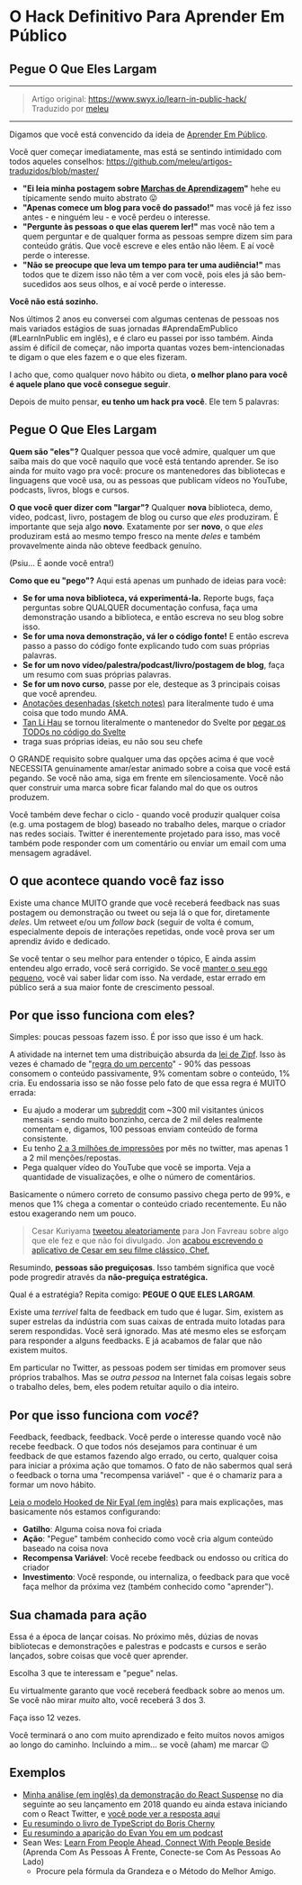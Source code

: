 # O Hack Definitivo Para Aprender Em Público

## Pegue O Que Eles Largam

---

> Artigo original: <https://www.swyx.io/learn-in-public-hack/>\
> Traduzido por [meleu](https://github.com/meleu)

---

Digamos que você está convencido da ideia de [Aprender Em Público](aprenda-em-publico.md).

Você quer começar imediatamente, mas está se sentindo intimidado com todos aqueles conselhos:
https://github.com/meleu/artigos-traduzidos/blob/master/
- **"Ei leia minha postagem sobre [Marchas de Aprendizagem](marchas-de-aprendizagem.md)"** hehe eu típicamente sendo muito abstrato 😛 
- **"Apenas comece um blog para você do passado!"** mas você já fez isso antes - e ninguém leu - e você perdeu o interesse.
- **"Pergunte às pessoas o que elas querem ler!"** mas você não tem a quem perguntar e de qualquer forma as pessoas sempre dizem sim para conteúdo grátis. Que você escreve e eles então não lêem. E aí você perde o interesse.
- **"Não se preocupe que leva um tempo para ter uma audiência!"** mas todos que te dizem isso não têm a ver com você, pois eles já são bem-sucedidos aos seus olhos, e aí você perde o interesse.

**Você não está sozinho.**

Nos últimos 2 anos eu conversei com algumas centenas de pessoas nos mais variados estágios de suas jornadas #AprendaEmPublico (#LearnInPublic em inglês), e é claro eu passei por isso também. Ainda assim é difícil de começar, não importa quantas vozes bem-intencionadas te digam o que eles fazem e o que eles fizeram.

I acho que, como qualquer novo hábito ou dieta, **o melhor plano para você é aquele plano que você consegue seguir**.

Depois de muito pensar, **eu tenho um hack pra você**. Ele tem 5 palavras:


## Pegue O Que Eles Largam

**Quem são "eles"?** Qualquer pessoa que você admire, qualquer um que saiba mais do que você naquilo que você está tentando aprender. Se iso ainda for muito vago pra você: procure os mantenedores das bibliotecas e linguagens que você usa, ou as pessoas que publicam vídeos no YouTube, podcasts, livros, blogs e cursos.

**O que você quer dizer com "largar"?** Qualquer **nova** biblioteca, demo, video, podcast, livro, postagem de blog ou curso que *eles* produziram. É importante que seja algo **novo**. Exatamente por ser **novo**, o que *eles* produziram está ao mesmo tempo fresco na mente *deles* e também provavelmente ainda não obteve feedback genuíno.

(Psiu... É aonde você entra!)

**Como que eu "pego"?** Aqui está apenas um punhado de ideias para você:

- **Se for uma nova biblioteca, vá experimentá-la.** Reporte bugs, faça perguntas sobre QUALQUER documentação confusa, faça uma demonstração usando a biblioteca, e então escreva no seu blog sobre isso.
- **Se for uma nova demonstração, vá ler o código fonte!** E então escreva passo a passo do código fonte explicando tudo com suas próprias palavras.
- **Se for um novo vídeo/palestra/podcast/livro/postagem de blog**, faça um resumo com suas próprias palavras.
- **Se for um novo curso**, passe por ele, desteque as 3 principais coisas que você aprendeu.
- [Anotações desenhadas (sketch notes)](https://illustrated.dev/) para literalmente tudo é uma coisa que todo mundo AMA.
- [Tan Li Hau](https://twitter.com/lihautan) se tornou literalmente o mantenedor do Svelte por [pegar os TODOs no código do Svelte](https://www.youtube.com/watch?v=NSUa1124ahs)
- traga suas próprias ideias, eu não sou seu chefe

O GRANDE requisito sobre qualquer uma das opções acima é que você NECESSITA genuinamente amar/estar animado sobre a coisa que você está pegando. Se você não ama, siga em frente em silenciosamente. Você não quer construir uma marca sobre ficar falando mal do que os outros produzem.

Você também deve fechar o ciclo - quando você produzir qualquer coisa (e.g. uma postagem de blog) baseado no trabalho deles, marque o criador nas redes sociais. Twitter é inerentemente projetado para isso, mas você também pode responder com um comentário ou enviar um email com uma mensagem agradável.


## O que acontece quando você faz isso

Existe uma chance MUITO grande que você receberá feedback nas suas postagem ou demonstração ou tweet ou seja lá o que for, diretamente *deles*. Um retweet e/ou um _follow back_ (seguir de volta é comum, especialmente depois de interações repetidas, onde você prova ser um aprendiz ávido e dedicado.

Se você tentar o seu melhor para entender o tópico, E ainda assim entendeu algo errado, você será corrigido. Se você [manter o seu ego pequeno](https://www.swyx.io/speaking/kentcdodds-podcast/), você vai saber lidar com isso. Na verdade, estar errado em público será a sua maior fonte de crescimento pessoal.


## Por que isso funciona com eles?

Simples: poucas pessoas fazem isso. É por isso que isso é um hack.

A atividade na internet tem uma distribuição absurda da [lei de Zipf](https://pt.wikipedia.org/wiki/Lei_de_Zipf). Isso às vezes é chamado de "[regra do um percento](https://pt.wikipedia.org/wiki/Regra_do_1%25_(cultura_na_Internet))" - 90% das pessoas consomem o conteúdo passivamente, 9% comentam sobre o conteúdo, 1% cria. Eu endossaria isso se não fosse pelo fato de que essa regra é MUITO errada:

- Eu ajudo a moderar um [subreddit](https://www.reddit.com/r/reactjs) com ~300 mil visitantes únicos mensais - sendo muito bonzinho, cerca de 2 mil deles realmente comentam e, digamos, 100 pessoas enviam conteúdo de forma consistente.
- Eu tenho [2 a 3 milhões de impressões](https://www.swyx.io/10000-loose-fans/) por mês no twitter, mas apenas 1 a 2 mil menções/repostas.
- Pega qualquer vídeo do YouTube que você se importa. Veja a quantidade de visualizações, e olhe o número de comentários.

Basicamente o número correto de consumo passivo chega perto de 99%, e menos que 1% chega a comentar o conteúdo criado recentemente. Eu não estou exagerando nem um pouco.

> Cesar Kuriyama [tweetou aleatoriamente](https://twitter.com/CesarKuriyama/status/331652847806595072) para Jon Favreau sobre algo que ele fez e que não foi divulgado. Jon [acabou escrevendo o aplicativo de Cesar em seu filme clássico, Chef.](https://www.indiehackers.com/podcast/141-cesar-kuriyama-of-1-second-everyday)

Resumindo, **pessoas são preguiçosas**. Isso também significa que você pode progredir através da **não-preguiça estratégica.**

Qual é a estratégia? Repita comigo: **PEGUE O QUE ELES LARGAM**.

Existe uma *terrível* falta de feedback em tudo que é lugar. Sim, existem as super estrelas da indústria com suas caixas de entrada muito lotadas para serem respondidas. Você será ignorado. Mas até mesmo eles se esforçam para responder a alguns feedbacks. E já acabamos de falar que não existem muitos.

Em particular no Twitter, as pessoas podem ser tímidas em promover seus próprios trabalhos. Mas se *outra pessoa* na Internet fala coisas legais sobre o trabalho deles, bem, eles podem retuítar aquilo o dia inteiro.


## Por que isso funciona com *você*?

Feedback, feedback, feedback. Você perde o interesse quando você não recebe feedback. O que todos nós desejamos para continuar é um feedback de que estamos fazendo algo errado, ou certo, qualquer coisa para iniciar a próxima ação que tomamos. O fato de não sabermos qual será o feedback o torna uma "recompensa variável" - que é o chamariz para a formar um novo hábito.

[Leia o modelo Hooked de Nir Eyal (em inglês)](https://www.nirandfar.com/how-to-manufacture-desire/) para mais explicações, mas basicamente nós estamos configurando:

- **Gatilho**: Alguma coisa nova foi criada
- **Ação**: "Pegue" também conhecido como você cria algum conteúdo baseado na coisa nova
- **Recompensa Variável**: Você recebe feedback ou endosso ou crítica do criador
- **Investimento**: Você responde, ou internaliza, o feedback para que você faça melhor da próxima vez (também conhecido como "aprender").


## Sua chamada para ação

Essa é a época de lançar coisas. No próximo mês, dúzias de novas bibliotecas e demonstrações e palestras e podcasts e cursos e serão lançados, sobre coisas que você quer aprender.

Escolha 3 que te interessam e "pegue" nelas.

Eu virtualmente garanto que você receberá feedback sobre ao menos um. Se você não mirar *muito* alto, você receberá 3 dos 3.

Faça isso 12 vezes.

Você terminará o ano com muito aprendizado e feito muitos novos amigos ao longo do caminho. Incluindo a mim... se você (aham) me marcar 😉 


## Exemplos

- [Minha análise (em inglês) da demonstração do React Suspense](https://dev.to/swyx/a-walkthrough-of-that-react-suspense-demo--4j6a) no dia seguinte ao seu lançamento em 2018 quando eu ainda estava iniciando com o React Twitter, e [você pode ver a resposta aqui](https://nitter.net/search?f=tweets&q=https%3A%2F%2Fdev.to%2Fswyx%2Fa-walkthrough-of-that-react-suspense-demo--4j6a%20)
- [Eu resumindo o livro de TypeScript do Boris Cherny](https://nitter.net/swyx/status/1135525665971695617#m)
- [Eu resumindo a aparição do Evan You em um podcast](https://nitter.net/swyx/status/1199619073836867585#m)
- Sean Wes: [Learn From People Ahead, Connect With People Beside](https://seanwes.com/podcast/486-sabbatical-episode-finding-community-part-3-of-5-learn-from-people-ahead-connect-with-people-beside/) (Aprenda Com As Pessoas À Frente, Conecte-se Com As Pessoas Ao Lado)
  - Procure pela fórmula da Grandeza e o Método do Melhor Amigo.


